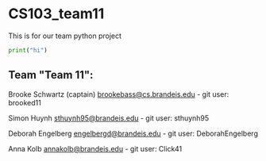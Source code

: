 # CS103_team11

This is for our team python project

```python
print("hi")
```

## Team "Team 11":

Brooke Schwartz (captain)  brookebass@cs.brandeis.edu - git user: brooked11

Simon Huynh sthuynh95@brandeis.edu - git user: sthuynh95

Deborah Engelberg engelbergd@brandeis.edu - git user: DeborahEngelberg 

Anna Kolb annakolb@brandeis.edu - git user: Click41
